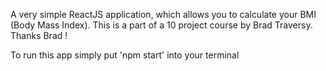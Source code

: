 A very simple ReactJS application, which allows you to calculate your BMI (Body Mass Index). This is a part of a 10 project course by Brad Traversy. Thanks Brad !


To run this app simply put 'npm start' into your terminal